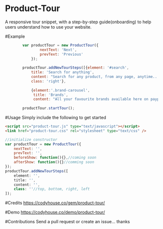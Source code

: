 # Product-Tour
A responsive tour snippet, with a step-by-step guide(onboarding) to help users understand how to use your website.

#Example
```javascript
		var productTour = new ProductTour({
				nextText: 'Next',
				prevText: 'Previous'
			});
			
		productTour.addNewTourSteps([{element: '#search', 
			title: 'Search for anything',
			content: "Search for any product, from any page, anytime........", 
			class: 'right'},
			
			{element:'.brand-carousel',
			 title: 'Brands',
			 content: "All your favourite brands available here on payporte.com"}]);
								 
		productTour.startTour();
```

#Usage
Simply include the following to get started
```html
<script src="product-tour.js" type="text/javascript"></script>
<link href="product-tour.css" rel="stylesheet" type="text/css" />
```
```javascript
//initialize constructor
var productTour = new ProductTour({ 
	nextText: '',
	prevText: '',
	beforeShow: function(){},//coming soon
	afterShow: function(){}//comming soon
});
productTour.addNewTourSteps([
	element: '',
	title: '',
	content: '',
	class: ''//top, bottom, right, left
]);
```



#Credits
https://codyhouse.co/gem/product-tour/

#Demo
https://codyhouse.co/demo/product-tour/

#Contributions
Send a pull request or create an issue... thanks
